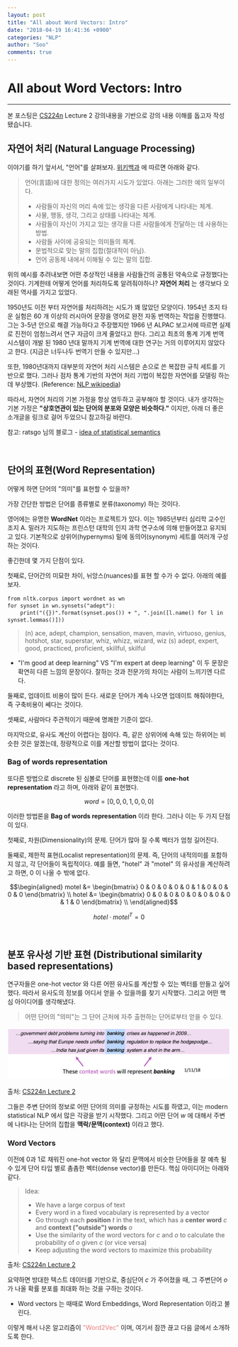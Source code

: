 ```yaml
---
layout: post
title: "All about Word Vectors: Intro"
date: "2018-04-19 16:41:36 +0900"
categories: "NLP"
author: "Soo"
comments: true
---
```

# All about Word Vectors: Intro

---

본 포스팅은 [CS224n](http://web.stanford.edu/class/cs224n/) Lecture 2 강의내용을 기반으로 강의 내용 이해를 돕고자 작성 됐습니다.

## 자연어 처리 (Natural Language Processing)
이야기를 하기 앞서서, "언어"를 살펴보자. [위키백과](https://ko.wikipedia.org/wiki/%EC%96%B8%EC%96%B4) 에 따르면 아래와 같다.

> 언어(言語)에 대한 정의는 여러가지 시도가 있었다. 아래는 그러한 예의 일부이다.
> * 사람들이 자신의 머리 속에 있는 생각을 다른 사람에게 나타내는 체계.
> * 사물, 행동, 생각, 그리고 상태를 나타내는 체계.
> * 사람들이 자신이 가지고 있는 생각을 다른 사람들에게 전달하는 데 사용하는 방법.
> * 사람들 사이에 공유되는 의미들의 체계.
> * 문법적으로 맞는 말의 집합(절대적이 아님).
> * 언어 공동체 내에서 이해될 수 있는 말의 집합.

위의 예시를 추려내보면 어떤 추상적인 내용을 사람들간의 공통된 약속으로 규정했다는 것이다. 기계한테 어떻게 언어를 처리하도록 알려줘야하나? **자연어 처리** 는 생각보다 오래된 역사를 가지고 있었다.

1950년도 이전 부터 자연어를 처리하려는 시도가 꽤 많았던 모양이다. 1954년 조지 타운 실험은 60 개 이상의 러시아어 문장을 영어로 완전 자동 번역하는 작업을 진행했다. 그는 3-5년 안으로 해결 가능하다고 주장했지만 1966 년 ALPAC 보고서에 따르면 실제로 진전이 엄청느려서 연구 자금이 크게 줄었다고 한다. 그리고 최초의 통계 기계 번역 시스템이 개발 된 1980 년대 말까지 기계 번역에 대한 연구는 거의 이루어지지 않았다고 한다. (지금은 너두나두 번역기 만들 수 있지만...)

또한, 1980년대까지 대부분의 자연어 처리 시스템은 손으로 쓴 복잡한 규칙 세트를 기반으로 했다. 그러나 점차 통계 기반의 자연어 처리 기법이 복잡한 자연어를 모델링 하는데 부상했다. (Reference: [NLP wikipedia](https://en.wikipedia.org/wiki/Natural-language_processing))

따라서, 자연어 처리의 기본 가정을 항상 염두하고 공부해야 할 것이다. 내가 생각하는 기본 가정은 **"상호연관이 있는 단어의 분포와 모양은 비슷하다."** 이지만, 아래 더 좋은 소개글을 링크로 걸어 두었으니 참고하길 바란다.

참고: ratsgo 님의 블로그 - [idea of statistical semantics](https://ratsgo.github.io/from%20frequency%20to%20semantics/2017/03/10/frequency/)

<br>

## 단어의 표현(Word Representation)

어떻게 하면 단어의 "의미"를 표현할 수 있을까?

가장 간단한 방법은 단어를 종류별로 분류(taxonomy) 하는 것이다.

영어에는 유명한 **WordNet** 이라는 프로젝트가 있다. 이는 1985년부터 심리학 교수인 조지 A. 밀러가 지도하는 프린스턴 대학의 인지 과학 연구소에 의해 만들어졌고 유지되고 있다. 기본적으로 상위어(hypernyms) 밑에 동의어(synonym) 세트를 여러개 구성하는 것이다.

좋긴한데 몇 가지 단점이 있다.

첫째로, 단어간의 미묘한 차이, 뉘앙스(nuances)를 표현 할 수가 수 없다. 아래의 예를 보자.
```
from nltk.corpus import wordnet as wn
for synset in wn.synsets("adept"):
    print("({})".format(synset.pos()) + ", ".join([l.name() for l in synset.lemmas()]))
```
> (n) ace, adept, champion, sensation, maven, mavin, virtuoso, genius, hotshot, star, superstar, whiz, whizz, wizard, wiz
> (s) adept, expert, good, practiced, proficient, skillful, skilful

* "I'm good at deep learning" VS "I'm expert at deep learning" 이 두 문장은 확연히 다른 느낌의 문장이다. 잘하는 것과 전문가의 차이는 사람이 느끼기엔 다르다.

둘째로, 업데이트 비용이 많이 든다. 새로운 단어가 계속 나오면 업데이트 해줘야한다, 즉 구축비용이 쎄다는 것이다.

셋째로, 사람마다 주관적이기 때문에 명쾌한 기준이 없다.

마지막으로, 유사도 계산이 어렵다는 점이다. 즉, 같은 상위어에 속해 있는 하위어는 비슷한 것은 알겠는데, 정량적으로 이를 계산할 방법이 없다는 것이다.

### Bag of words representation

또다른 방법으로 discrete 된 심볼로 단어를 표현했는데 이를 **one-hot representation** 라고 하며, 아래와 같이 표현했다.

$$word = [0, 0, 0, 1, 0, 0, 0]$$

이러한 방법론을 **Bag of words representation** 이라 한다. 그러나 이는 두 가지 단점이 있다.

첫째로, 차원(Dimensionality)의 문제. 단어가 많아 질 수록 벡터가 엄청 길어진다.

둘째로, 제한적 표현(Localist representation)의 문제. 즉, 단어의 내적의미를 포함하지 않고, 각 단어들이 독립적이다. 예를 들면, "hotel" 과 "motel" 의 유사성을 계산하려고 하면, 0 이 나올 수 밖에 없다.

$$\begin{aligned}
motel &= \begin{bmatrix} 0 & 0 & 0 & 0 & 0 & 1 & 0 & 0 & 0 & 0 \end{bmatrix} \\
hotel &= \begin{bmatrix} 0 & 0 & 0 & 0 & 0 & 0 & 0 & 0 & 1 & 0 \end{bmatrix} \\
\end{aligned}$$

$$hotel \cdot motel^T = 0$$

<br>

## 분포 유사성 기반 표현 (Distributional similarity based representations)

연구자들은 one-hot vector 와 다른 어떤 유사도를 계산할 수 있는 벡터를 만들고 싶어했다. 따라서 유사도의 정보를 어디서 얻을 수 있을까를 찾기 시작했다. 그리고 어떤 핵심 아이디어를 생각해냈다.

> 어떤 단어의 "의미"는 그 단어 근처에 자주 출현하는 단어로부터 얻을 수 있다.

<img src="/assets/ML/nlp/L2_context.png">

출처: [CS224n Lecture 2](http://web.stanford.edu/class/cs224n/syllabus.html)

그들은 주변 단어의 정보로 어떤 단어의 의미를 규정하는 시도를 하였고, 이는 modern statistical NLP 에서 많은 각광을 받기 시작했다. 그리고 어떤 단어 $w$ 에 대해서 주변에 나타나는 단어의 집합을 **맥락/문맥(context)** 이라고 했다.

### Word Vectors

이전에 0과 1로 채워진 one-hot vector 와 달리 문맥에서 비슷한 단어들을 잘 예측 될 수 있게 단어 타입 별로 촘촘한 벡터(dense vector)를 만든다. 핵심 아이디어는 아래와 같다.

> Idea:
> * We have a large corpus of text
> * Every word in a fixed vocabulary is represented by a vector
> * Go through each **position** $t$ in the text, which has a **center word** $c$ and **context ("outside") words** $o$
> * Use the similarity of the word vectors for $c$ and $o$ to calculate the probability of $o$ given $c$ (or vice versa)
> * Keep adjusting the word vectors to maximize this probability

출처: [CS224n Lecture 2](http://web.stanford.edu/class/cs224n/syllabus.html)

요약하면 방대한 텍스트 데이터를 기반으로, 중심단어 $c$ 가 주어졌을 때, 그 주변단어 $o$ 가 나올 확률 분포를 최대화 하는 것을 구하는 것이다.

* Word vectors 는 때때로 Word Embeddings, Word Representation 이라고 불린다.

이렇게 해서 나온 알고리즘이 <span style="color: #e87d7d">"Word2Vec"</span> 이며, 여기서 잠깐 끊고 다음 글에서 소개하도록 한다.
